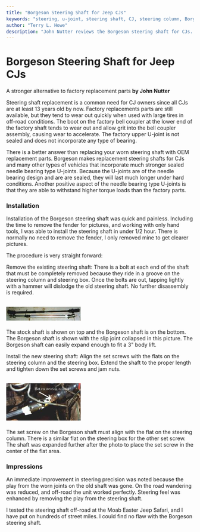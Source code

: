 ```yaml
---
title: "Borgeson Steering Shaft for Jeep CJs"
keywords: "steering, u-joint, steering shaft, CJ, steering column, Borgeson"
author: "Terry L. Howe"
description: "John Nutter reviews the Borgeson steering shaft for CJs.  The steering shaft replace the stock intermediate shaft to return positive steering response."
---
```

# Borgeson Steering Shaft for Jeep CJs

A stronger alternative to factory replacement parts **by John Nutter**

Steering shaft replacement is a common need for CJ owners since all CJs are at least 13 years old by now. Factory replacements parts are still available, but they tend to wear out quickly when used with large tires in off-road conditions. The boot on the factory bell coupler at the lower end of the factory shaft tends to wear out and allow grit into the bell coupler assembly, causing wear to accelerate. The factory upper U-joint is not sealed and does not incorporate any type of bearing. 

There is a better answer than replacing your worn steering shaft with OEM replacement parts. Borgeson makes replacement steering shafts for CJs and many other types of vehicles that incorporate much stronger sealed needle bearing type U-joints. Because the U-joints are of the needle bearing design and are are sealed, they will last much longer under hard conditions. Another positive aspect of the needle bearing type U-joints is that they are able to withstand higher torque loads than the factory parts. 

### Installation

Installation of the Borgeson steering shaft was quick and painless. Including the time to remove the fender for pictures, and working with only hand tools, I was able to install the steering shaft in under 1/2 hour. There is normally no need to remove the fender, I only removed mine to get clearer pictures. 

The procedure is very straight forward: 

Remove the existing steering shaft: There is a bolt at each end of the shaft that must be completely removed because they ride in a groove on the steering column and steering box. Once the bolts are out, tapping lightly with a hammer will dislodge the old steering shaft. No further disassembly is required. 

[![shaft comparison](../../../img/steer/boths.jpg)](../../../img/steer/both.jpg)   
---  
The stock shaft is shown on top and the Borgeson shaft is on the bottom. The Borgeson shaft is shown with the slip joint collapsed in this picture. The Borgeson shaft can easily expand enough to fit a 3" body lift.   
  
Install the new steering shaft: Align the set screws with the flats on the steering column and the steering box. Extend the shaft to the proper length and tighten down the set screws and jam nuts. 

[![shaft installed](../../../img/steer/insts.jpg)](../../../img/steer/inst.jpg)   
---  
The set screw on the Borgeson shaft must align with the flat on the steering column. There is a similar flat on the steering box for the other set screw. The shaft was expanded further after the photo to place the set screw in the center of the flat area.   
  
### Impressions

An immediate improvement in steering precision was noted because the play from the worn joints on the old shaft was gone. On the road wandering was reduced, and off-road the unit worked perfectly. Steering feel was enhanced by removing the play from the steering shaft. 

I tested the steering shaft off-road at the Moab Easter Jeep Safari, and I have put on hundreds of street miles. I could find no flaw with the Borgeson steering shaft.